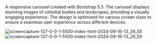  A responsive carousel created with Bootstrap 5.3. The carousel 
displays stunning images of celestial bodies and landscapes, providing a visually 
engaging experience. The design is optimized for various screen sizes to ensure a 
seamless user experience across different devices.

![screencapture-127-0-0-1-5500-index-html-2024-09-16-13_26_55](https://github.com/user-attachments/assets/857786e5-9141-45c3-91e7-11c78e76c578)
![screencapture-127-0-0-1-5500-index-html-2024-09-16-13_26_55](https://github.com/user-attachments/assets/e8672473-02a6-452f-ab44-3b47882aa5e6)
